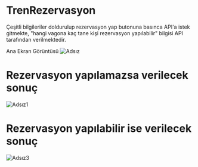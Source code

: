 # TrenRezervasyon

Çeşitli bilgileriler doldurulup rezervasyon yap butonuna basınca API'a istek gitmekte, "hangi vagona kaç tane kişi rezervasyon yapılabilir" bilgisi API tarafından verilmektedir.

Ana Ekran Görüntüsü
![Adsız](https://user-images.githubusercontent.com/38592489/132992520-0529206f-fa08-4ddd-b516-4407bf02ad1a.png)

Rezervasyon yapılamazsa verilecek sonuç
==================================================================================================================
![Adsız1](https://user-images.githubusercontent.com/38592489/132992561-9e6c4f12-b249-4b30-842f-5a1c30c3763e.png)

Rezervasyon yapılabilir ise verilecek sonuç
==================================================================================================================
![Adsız3](https://user-images.githubusercontent.com/38592489/132992583-4c9c32c6-5b76-40d5-a408-33fa0f054b52.png)

